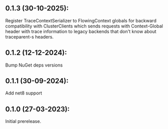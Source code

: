 ## 0.1.3 (30-10-2025):

Register TraceContextSerializer to FlowingContext globals for backward compatibility with ClusterClients which sends requests with Context-Global header with trace information to legacy backends that don't know about traceparent-s headers.

## 0.1.2 (12-12-2024): 

Bump NuGet deps versions

## 0.1.1 (30-09-2024):

Add net8 support

## 0.1.0 (27-03-2023):

Initial prerelease.